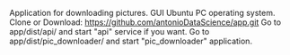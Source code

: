 Application for downloading pictures. GUI
Ubuntu PC operating system.
Clone or Download: https://github.com/antonioDataScience/app.git
Go to app/dist/api/ and start "api" service if you want. 
Go to app/dist/pic_downloader/ and start "pic_downloader" application.
